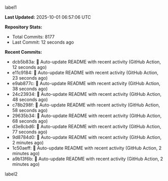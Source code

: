 
label1 
<!-- ACTIVITY_START -->
**Last Updated:** 2025-10-01 06:57:06 UTC

**Repository Stats:**
- Total Commits: 8177
- Last Commit: 12 seconds ago

**Recent Commits:**
- dcb5b83a: 🤖 Auto-update README with recent activity (GitHub Action, 12 seconds ago)
- e11c9184: 🤖 Auto-update README with recent activity (GitHub Action, 23 seconds ago)
- e9ab877c: 🤖 Auto-update README with recent activity (GitHub Action, 38 seconds ago)
- 24c23934: 🤖 Auto-update README with recent activity (GitHub Action, 48 seconds ago)
- c78b298f: 🤖 Auto-update README with recent activity (GitHub Action, 58 seconds ago)
- 29635b34: 🤖 Auto-update README with recent activity (GitHub Action, 68 seconds ago)
- d3e8cbd6: 🤖 Auto-update README with recent activity (GitHub Action, 77 seconds ago)
- 9d8784d0: 🤖 Auto-update README with recent activity (GitHub Action, 2 minutes ago)
- 1c50aeff: 🤖 Auto-update README with recent activity (GitHub Action, 2 minutes ago)
- a9b13f6b: 🤖 Auto-update README with recent activity (GitHub Action, 2 minutes ago)
<!-- ACTIVITY_END -->

label2
